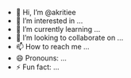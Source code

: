 - 👋 Hi, I’m @akritiee
- 👀 I’m interested in ...
- 🌱 I’m currently learning ...
- 💞️ I’m looking to collaborate on ...
- 📫 How to reach me ...
- 😄 Pronouns: ...
- ⚡ Fun fact: ...

<!---
akritiee/akritiee is a ✨ special ✨ repository because its `README.md` (this file) appears on your GitHub profile.
You can click the Preview link to take a look at your changes.
--->
